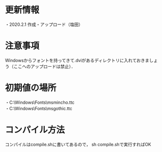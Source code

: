 # 更新情報
・2020.2.1 作成・アップロード（塩田）

# 注意事項
Windowsからフォントを持ってきて.dviがあるディレクトリに入れておきましょう（ここへのアップロードは禁止）．

# 初期値の場所
・C:\Windows\Fonts\msmincho.ttc<br>
・C:\Windows\Fonts\msgothic.ttc

# コンパイル方法
コンパイルはcompile.shに書いてあるので，
sh compile.shで実行すればOK